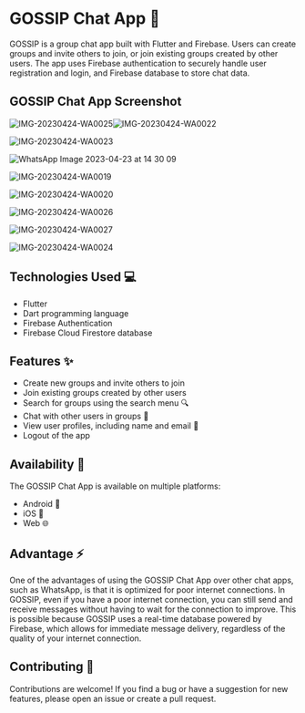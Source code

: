 # GOSSIP Chat App 💬
GOSSIP is a group chat app built with Flutter and Firebase. Users can create groups and invite others to join, or join existing groups created by other users. The app uses Firebase authentication to securely handle user registration and login, and Firebase database to store chat data.

## GOSSIP Chat App Screenshot

![IMG-20230424-WA0025](https://user-images.githubusercontent.com/115361691/234058064-3e287a6d-ab6f-4ba2-9ba6-b0f617a918bd.jpg)![IMG-20230424-WA0022](https://user-images.githubusercontent.com/115361691/234058082-c7f25d74-67d1-4a2e-9ab8-d68efe17ee85.jpg)

![IMG-20230424-WA0023](https://user-images.githubusercontent.com/115361691/234058085-8b24edf6-df73-4e26-81a5-49b44566fc38.jpg)

![WhatsApp Image 2023-04-23 at 14 30 09](https://user-images.githubusercontent.com/115361691/234058088-13a978cb-f22b-4f9e-92ff-690138620cc0.jpg)

![IMG-20230424-WA0019](https://user-images.githubusercontent.com/115361691/234058098-83cea8de-1e8d-46ca-a910-a97822d2ed5a.jpg)

![IMG-20230424-WA0020](https://user-images.githubusercontent.com/115361691/234058102-6d1dec1e-0fa7-411b-95b8-d101d86b37f8.jpg)

![IMG-20230424-WA0026](https://user-images.githubusercontent.com/115361691/234058071-cbd699de-69bb-4596-9c1d-e6808ac83889.jpg)

![IMG-20230424-WA0027](https://user-images.githubusercontent.com/115361691/234058077-05c28086-f496-4ac8-91c1-5a5ee2c89e74.jpg)

![IMG-20230424-WA0024](https://user-images.githubusercontent.com/115361691/234058079-b2d8b12c-061e-4792-ba34-46c7f60656ca.jpg)


## Technologies Used 💻
- Flutter
- Dart programming language
- Firebase Authentication
- Firebase Cloud Firestore database

## Features ✨
- Create new groups and invite others to join
- Join existing groups created by other users
- Search for groups using the search menu 🔍
- Chat with other users in groups 💬
- View user profiles, including name and email 👤
- Logout of the app

## Availability 🚀
The GOSSIP Chat App is available on multiple platforms:

- Android 🤖
- iOS 🍎
- Web 🌐

## Advantage ⚡️

One of the advantages of using the GOSSIP Chat App over other chat apps, such as WhatsApp, is that it is optimized for poor internet connections. In GOSSIP, even if you have a poor internet connection, you can still send and receive messages without having to wait for the connection to improve. This is possible because GOSSIP uses a real-time database powered by Firebase, which allows for immediate message delivery, regardless of the quality of your internet connection.

## Contributing 🤝
Contributions are welcome! If you find a bug or have a suggestion for new features, please open an issue or create a pull request.
